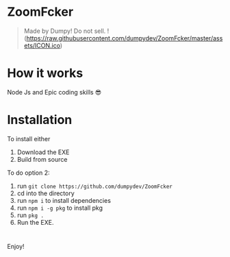 # ZoomFcker 
> Made by Dumpy! Do not sell.
!(https://raw.githubusercontent.com/dumpydev/ZoomFcker/master/assets/ICON.ico)
# How it works

   Node Js and Epic coding skills 😎

# Installation
To install either
1. Download the EXE
2. Build from source

To do option 2:
1. run ``git clone https://github.com/dumpydev/ZoomFcker``
2. cd into the directory
3. run ``npm i`` to install dependencies
4. run ``npm i -g pkg`` to install pkg
5. run ``pkg .``
6. Run the EXE.

#

Enjoy!



 


